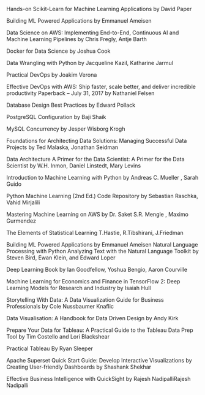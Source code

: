 Hands-on Scikit-Learn for Machine Learning Applications by David Paper

Building ML Powered Applications by Emmanuel Ameisen

Data Science on AWS: Implementing End-to-End, Continuous AI and Machine Learning Pipelines by Chris Fregly, Antje Barth

Docker for Data Science by Joshua Cook

Data Wrangling with Python by Jacqueline Kazil, Katharine Jarmul

Practical DevOps by Joakim Verona

Effective DevOps with AWS: Ship faster, scale better, and deliver incredible productivity Paperback – July 31, 2017 by Nathaniel Felsen

Database Design Best Practices by Edward Pollack

PostgreSQL Configuration by Baji Shaik

MySQL Concurrency by Jesper Wisborg Krogh

Foundations for Architecting Data Solutions: Managing Successful Data Projects by Ted Malaska, Jonathan Seidman

Data Architecture A Primer for the Data Scientist: A Primer for the Data Scientist by W.H. Inmon, Daniel Linstedt, Mary Levins

Introduction to Machine Learning with Python by Andreas C. Mueller , Sarah Guido

Python Machine Learning (2nd Ed.) Code Repository by Sebastian Raschka, Vahid Mirjalili

Mastering Machine Learning on AWS by Dr. Saket S.R. Mengle , Maximo Gurmendez

The Elements of Statistical Learning T.Hastie, R.Tibshirani, J.Friedman

Building ML Powered Applications by Emmanuel Ameisen Natural Language Processing with Python Analyzing Text with the Natural Language Toolkit by Steven Bird, Ewan Klein, and Edward Loper 

Deep Learning Book by Ian Goodfellow, Yoshua Bengio, Aaron Courville

Machine Learning for Economics and Finance in TensorFlow 2: Deep Learning Models for Research and Industry by Isaiah Hull

Storytelling With Data: A Data Visualization Guide for Business Professionals by Cole Nussbaumer Knaflic

Data Visualisation: A Handbook for Data Driven Design by Andy Kirk

Prepare Your Data for Tableau: A Practical Guide to the Tableau Data Prep Tool by Tim Costello and Lori Blackshear

Practical Tableau By Ryan Sleeper

Apache Superset Quick Start Guide: Develop Interactive Visualizations by Creating User-friendly Dashboards by Shashank Shekhar

Effective Business Intelligence with QuickSight by Rajesh NadipalliRajesh Nadipalli
